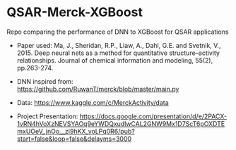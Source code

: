 # QSAR-Merck-XGBoost

Repo comparing the performance of DNN to XGBoost for QSAR applications

- Paper used:
Ma, J., Sheridan, R.P., Liaw, A., Dahl, G.E. and Svetnik, V., 2015. Deep neural nets as a method for quantitative structure–activity relationships. Journal of chemical information and modeling, 55(2), pp.263-274.

- DNN inspired from:
https://github.com/RuwanT/merck/blob/master/main.py

- Data:
https://www.kaggle.com/c/MerckActivity/data

- Project Presentation:
https://docs.google.com/presentation/d/e/2PACX-1vRN4hVoXzNEVSYAOq9eYWDQxudlwCAL2GNW9Mx1D7ScT6pOXDTEmxUOeV_jnOo__zi9hKX_yoLPq0R6/pub?start=false&loop=false&delayms=3000
